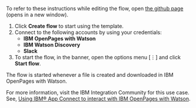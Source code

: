 To refer to these instructions while editing the flow, open [the github page](https://github.com/ot4i/app-connect-templates/tree/master/resources/markdown/Add%20a%20document%20in%20IBM%20Watson%20Discovery%20when%20a%20file%20is%20created%20in%20IBM%20OpenPages%20with%20Watson_instructions.md) (opens in a new window).

1. Click **Create flow** to start using the template.
2. Connect to the following accounts by using your credentials:
   - **IBM OpenPages with Watson** 
   - **IBM Watson Discovery**
   - **Slack**
3. To start the flow, in the banner, open the options menu [⋮] and click **Start flow**.

The flow is started whenever a file is created and downloaded in IBM OpenPages with Watson.

For more information, visit the IBM Integration Community for this use case. See, [Using IBM® App Connect to interact with IBM OpenPages with Watson](https://community.ibm.com/community/user/integration/blogs/shamini-arumugam1/2022/07/29/using-ibm-app-connect-with-ibm-openpages).

